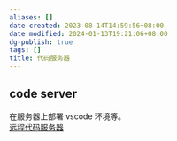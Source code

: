 ```yaml
---
aliases: []
date created: 2023-08-14T14:59:56+08:00
date modified: 2024-01-13T19:21:06+08:00
dg-publish: true
tags: []
title: 代码服务器
---
```


## code server
在服务器上部署 vscode 环境等。  
[远程代码服务器](../../创建、效率与技巧/编程工具/远程代码服务器.md)